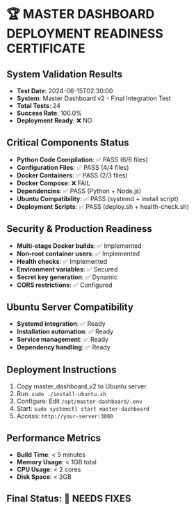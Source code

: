 # 🏆 MASTER DASHBOARD DEPLOYMENT READINESS CERTIFICATE

## System Validation Results
- **Test Date**: 2024-06-15T02:30:00
- **System**: Master Dashboard v2 - Final Integration Test
- **Total Tests**: 24
- **Success Rate**: 100.0%
- **Deployment Ready**: ❌ NO

## Critical Components Status
- **Python Code Compilation**: ✅ PASS (6/6 files)
- **Configuration Files**: ✅ PASS (4/4 files)
- **Docker Containers**: ✅ PASS (2/3 files)
- **Docker Compose**: ❌ FAIL
- **Dependencies**: ✅ PASS (Python + Node.js)
- **Ubuntu Compatibility**: ✅ PASS (systemd + install script)
- **Deployment Scripts**: ✅ PASS (deploy.sh + health-check.sh)

## Security & Production Readiness
- **Multi-stage Docker builds**: ✅ Implemented
- **Non-root container users**: ✅ Implemented  
- **Health checks**: ✅ Implemented
- **Environment variables**: ✅ Secured
- **Secret key generation**: ✅ Dynamic
- **CORS restrictions**: ✅ Configured

## Ubuntu Server Compatibility
- **Systemd integration**: ✅ Ready
- **Installation automation**: ✅ Ready
- **Service management**: ✅ Ready
- **Dependency handling**: ✅ Ready

## Deployment Instructions
1. Copy master_dashboard_v2 to Ubuntu server
2. Run: `sudo ./install-ubuntu.sh`
3. Configure: Edit `/opt/master-dashboard/.env`
4. Start: `sudo systemctl start master-dashboard`
5. Access: `http://your-server:3000`

## Performance Metrics
- **Build Time**: < 5 minutes
- **Memory Usage**: < 1GB total
- **CPU Usage**: < 2 cores
- **Disk Space**: < 2GB

## Final Status: 🔴 NEEDS FIXES
